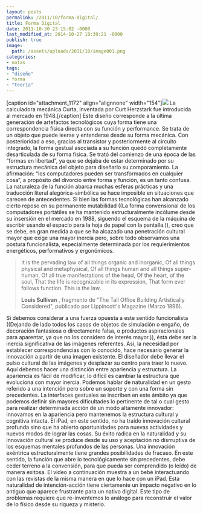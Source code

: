 ```yaml
---
layout: posts
permalink: /2011/10/forma-digital/
title: Forma Digital
date: 2011-10-30 23:15:02 -0000
last_modified_at: 2014-10-27 18:39:21 -0000
publish: true
image:
  path: /assets/uploads/2011/10/image001.png
categories:
- notas
tags:
- "diseño"
- forma
- "teoría"
---
```

[caption id="attachment_1172" align="alignnone" width="154"][![](/assets/uploads/2011/10/image001-154x240.png)](/assets/uploads/2011/10/image001.png) La calculadora mecánica Curta, inventada por Curt Herzstark fue introducida al mercado en 1948.[/caption] Este diseño corresponde a la última generación de artefactos tecnológicos cuya forma tiene una correspondencia física directa con su función y performance. Se trata de un objeto que puede leerse y entenderse desde su forma mecánica. Con posterioridad a eso, gracias al transistor y posteriormente al circuito integrado, la forma gestual asociada a su función quedó completamente desarticulada de su forma física. Se trató del comienzo de una época de las “formas en libertad”, ya que se dejaba de estar determinado por su estructura mecánica del objeto para diseñarlo su comporamiento. La afirmación: “los computadores pueden ser transformados en cualquier cosa”, a propósito del divorcio entre forma y función, es un tanto confusa. La naturaleza de la función abarca muchas esferas prácticas y una traducción literal alegórica-simbólica se hace imposible en situaciones que carecen de antecedentes. Si bien las formas tecnológicas han alcanzado cierto reposo en su permanente mutabilidad ((La forma convensional de los computadores portátiles se ha mantenido estructuralmente incólume desde su insersión en el mercado en 1988, siguendo el esquema de la máquina de escribir usando el espacio para la hoja de papel con la pantalla.)), creo que se debe, en gran medida a que se ha alcazado una penetración cultural mayor que exige una mayor inercia pero, sobre todo observamos una postura funcionalista, especialmente determinada por los requierimientos energéticos, performativos y ergonómicos.

> It is the pervading law of all things organic and inorganic, Of all things physical and metaphysical, Of all things human and all things super-human, Of all true manifestations of the head, Of the heart, of the soul, That the life is recognizable in its expression, That form ever follows function. This is the law.
>
> **Louis Sullivan** , fragmento de "The Tall Office Building Artistically Considered", publicado por Lippincott's Magazine (Marzo 1896).

Si debemos considerar a una fuerza opuesta a este sentido funcionalista ((Dejando de lado todos los casos de objetos de simulación o engaño, de decoración fantasiosa o directamente falsa, o productos aspiracionales para aparentar, ya que no los considero de interés mayor.)), ésta debe ser la inercia significativa de las imágenes referentes. Así, la necesidad por establecer correspondencias con lo conocido, hace necesario generar la innovación a partir de una imagen existente. El diseñador debe llevar el pulso cultural de las imágenes y desplazar su centro para traer lo nuevo. Aquí debemos hacer una distinción entre apariencia y estructura. La apariencia es fácil de modificar, lo difícil es cambiar la estructura que evoluciona con mayor inercia. Podemos hablar de naturalidad en un gesto referido a una intención pero sobre un soporte y con una forma sin precedentes. La interfaces gestuales se inscriben en este ámbito ya que podemos definir sin mayores dificultades lo pertinente de tal o cual gesto para realizar determinada acción de un modo altamente innovador: innovamos en la apariencia pero mantenemos la estructura cultural y cognitiva intacta. El iPad, en este sentido, no ha traído innovación cultural profunda sino que ha abierto oportunidades para nuevas actividades y nuevos modos de lograr las cosas. Su éxito radica en la naturalidad y su innovación cultural se produce desde su uso y aceptación no disrruptiva de los esquemas mentales profundos de las personas. Una innovación exéntrica estructuralmente tiene grandes posibilidades de fracaso. En este sentido, la función que abre lo tecnológicamente sin precedentes, debe ceder terreno a la convensión, para que pueda ser comprendido (o leído) de manera exitosa. El video a continuación muestra a un bebé interactuando con las revistas de la misma manera en que lo hace con un iPad. Esta naturalidad de intención-acción tiene ciertamente un impacto negativo en lo antiguo que aparece frustrante para un nativo digital. Este tipo de problemas requiere que re-inventemos lo análogo para reconstruir el valor de lo físico desde su riqueza y misterio.
